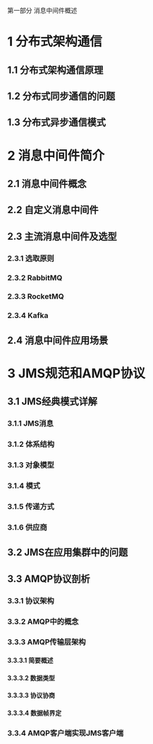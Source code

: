 第一部分 消息中间件概述

# 1 分布式架构通信

## 1.1 分布式架构通信原理

## 1.2 分布式同步通信的问题

## 1.3 分布式异步通信模式

# 2 消息中间件简介

## 2.1 消息中间件概念

## 2.2 自定义消息中间件

## 2.3 主流消息中间件及选型

### 2.3.1 选取原则

### 2.3.2 RabbitMQ

### 2.3.3 RocketMQ

### 2.3.4 Kafka

## 2.4 消息中间件应用场景

# 3 JMS规范和AMQP协议

## 3.1 JMS经典模式详解

### 3.1.1 JMS消息

### 3.1.2 体系结构

### 3.1.3 对象模型

### 3.1.4 模式

### 3.1.5 传递方式

### 3.1.6 供应商

## 3.2 JMS在应用集群中的问题

## 3.3 AMQP协议剖析

### 3.3.1 协议架构

### 3.3.2 AMQP中的概念

### 3.3.3 AMQP传输层架构

#### 3.3.3.1 简要概述

#### 3.3.3.2 数据类型

#### 3.3.3.3 协议协商

#### 3.3.3.4 数据帧界定

### 3.3.4 AMQP客户端实现JMS客户端

